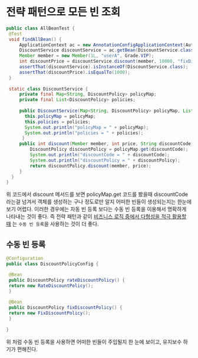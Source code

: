 # 전략 패턴으로 모든 빈 조회

```java
public class AllBeanTest {
 @Test
 void findAllBean() {
     ApplicationContext ac = new AnnotationConfigApplicationContext(AutoAppConfig.class, DiscountService.class);
     DiscountService discountService = ac.getBean(DiscountService.class);
     Member member = new Member(1L, "userA", Grade.VIP);
     int discountPrice = discountService.discount(member, 10000, "fixDiscountPolicy");
     assertThat(discountService).isInstanceOf(DiscountService.class);
     assertThat(discountPrice).isEqualTo(1000);
 }
 
 static class DiscountService {
     private final Map<String, DiscountPolicy> policyMap;
     private final List<DiscountPolicy> policies;
     
     public DiscountService(Map<String, DiscountPolicy> policyMap, List<DiscountPolicy> policies) {
       this.policyMap = policyMap;
       this.policies = policies;
       System.out.println("policyMap = " + policyMap);
       System.out.println("policies = " + policies);
      }
     public int discount(Member member, int price, String discountCode) {
         DiscountPolicy discountPolicy = policyMap.get(discountCode);
         System.out.println("discountCode = " + discountCode);
         System.out.println("discountPolicy = " + discountPolicy);
         return discountPolicy.discount(member, price);
     }
  }
}
```

위 코드에서 discount 메서드를 보면 policyMap.get 코드를 봤을때 discountCode 라는걸 넘겨서 객체를 생성하는 구나 정도로만 알지 어떠한 빈들이 생성되는지는 한눈에 보기 어렵다.
이러한 경우에는 자동 빈 등록 보다는 수동 빈 등록을 이용해서 명확하게 나타내는 것이 좋다. 즉 전략 패턴과 같이 [비즈니스 로직 중에서 다형성을 적극 활용할 때](https://github.com/BAEKJungHo/spring-core-principle#%EB%B9%84%EC%A6%88%EB%8B%88%EC%8A%A4-%EB%A1%9C%EC%A7%81-%EC%A4%91%EC%97%90%EC%84%9C-%EB%8B%A4%ED%98%95%EC%84%B1%EC%9D%84-%EC%A0%81%EA%B7%B9-%ED%99%9C%EC%9A%A9%ED%95%A0-%EB%95%8C) 는 `수동 빈 등록`을 사용하는 것이 더 좋다.

## 수동 빈 등록 

```java
@Configuration
public class DiscountPolicyConfig {

 @Bean
 public DiscountPolicy rateDiscountPolicy() {
 return new RateDiscountPolicy();
 }
 
 @Bean
 public DiscountPolicy fixDiscountPolicy() {
 return new FixDiscountPolicy();
 }
 
}
```

위 처럼 수동 빈 등록을 사용하면 어떠한 빈들이 주입될지 한 눈에 보이고, 유지보수 하기가 편해진다.
